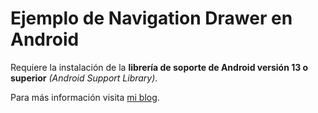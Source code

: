 # Ejemplo de Navigation Drawer en Android

Requiere la instalación de la **librería de soporte de Android versión 13 o superior** *(Android Support Library)*.

Para más información visita [mi blog](http://amatellanes.wordpress.com/2013/05/24/ejemplo-de-navigation-drawer-en-android-parte-i/ "Android &gt;&gt; Ejemplo de Navigation Drawer en Android ( Parte 1 ) | ").